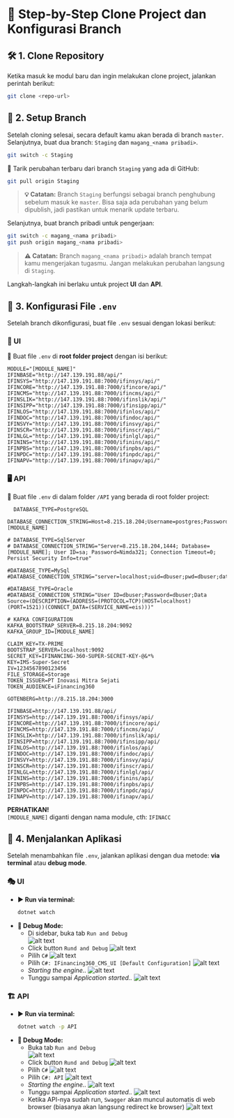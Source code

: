# 📌 Step-by-Step Clone Project dan Konfigurasi Branch

## 🛠️ 1. Clone Repository
Ketika masuk ke modul baru dan ingin melakukan clone project, jalankan perintah berikut:

```sh
git clone <repo-url>
```

## 🌿 2. Setup Branch
Setelah cloning selesai, secara default kamu akan berada di branch `master`. Selanjutnya, buat dua branch: `Staging` dan `magang_<nama pribadi>`.

```sh
git switch -c Staging
```

🔄 Tarik perubahan terbaru dari branch `Staging` yang ada di GitHub:

```sh
git pull origin Staging
```

> **💡 Catatan:** Branch `Staging` berfungsi sebagai branch penghubung sebelum masuk ke `master`. Bisa saja ada perubahan yang belum dipublish, jadi pastikan untuk menarik update terbaru.

Selanjutnya, buat branch pribadi untuk pengerjaan:

```sh
git switch -c magang_<nama pribadi>
git push origin magang_<nama pribadi>
```

> **⚠️ Catatan:** Branch `magang_<nama pribadi>` adalah branch tempat kamu mengerjakan tugasmu. Jangan melakukan perubahan langsung di `Staging`.

Langkah-langkah ini berlaku untuk project **UI** dan **API**.

## 📝 3. Konfigurasi File `.env`
Setelah branch dikonfigurasi, buat file `.env` sesuai dengan lokasi berikut:

### 🎨 UI
📂 Buat file `.env` di **root folder project** dengan isi berikut:

```env
MODULE="[MODULE_NAME]"
IFINBASE="http://147.139.191.88/api/"
IFINSYS="http://147.139.191.88:7000/ifinsys/api/"
IFINCORE="http://147.139.191.88:7000/ifincore/api/"
IFINCMS="http://147.139.191.88:7000/ifincms/api/"
IFINSLIK="http://147.139.191.88:7000/ifinslik/api/"
IFINSIPP="http://147.139.191.88:7000/ifinsipp/api/"
IFINLOS="http://147.139.191.88:7000/ifinlos/api/"
IFINDOC="http://147.139.191.88:7000/ifindoc/api/"
IFINSVY="http://147.139.191.88:7000/ifinsvy/api/"
IFINSCR="http://147.139.191.88:7000/ifinscr/api/"
IFINLGL="http://147.139.191.88:7000/ifinlgl/api/"
IFININS="http://147.139.191.88:7000/ifinins/api/"
IFINPBS="http://147.139.191.88:7000/ifinpbs/api/"
IFINPDC="http://147.139.191.88:7000/ifinpdc/api/"
IFINAPV="http://147.139.191.88:7000/ifinapv/api/"
```

### 🖥️ API
📂 Buat file `.env` di dalam folder `/API` yang berada di root folder project:

```env
  DATABASE_TYPE=PostgreSQL
 DATABASE_CONNECTION_STRING=Host=8.215.18.204;Username=postgres;Password=Nimda321;Database=[MODULE_NAME]

# DATABASE_TYPE=SqlServer
# DATABASE_CONNECTION_STRING="Server=8.215.18.204,1444; Database=[MODULE_NAME]; User ID=sa; Password=Nimda321; Connection Timeout=0; Persist Security Info=true"

#DATABASE_TYPE=MySql
#DATABASE_CONNECTION_STRING="server=localhost;uid=dbuser;pwd=dbuser;database=eis;"

#DATABASE_TYPE=Oracle
#DATABASE_CONNECTION_STRING="User ID=dbuser;Password=dbuser;Data Source=(DESCRIPTION=(ADDRESS=(PROTOCOL=TCP)(HOST=localhost)(PORT=1521))(CONNECT_DATA=(SERVICE_NAME=eis)))"

# KAFKA CONFIGURATION
KAFKA_BOOTSTRAP_SERVER=8.215.18.204:9092
KAFKA_GROUP_ID=[MODULE_NAME]

CLAIM_KEY=TX-PRIME
BOOTSTRAP_SERVER=localhost:9092
SECRET_KEY=IFINANCING-360-SUPER-SECRET-KEY-@&*%
KEY=IMS-Super-Secret
IV=1234567890123456
FILE_STORAGE=Storage
TOKEN_ISSUER=PT Inovasi Mitra Sejati
TOKEN_AUDIENCE=iFinancing360

GOTENBERG=http://8.215.18.204:3000

IFINBASE=http://147.139.191.88/api/
IFINSYS=http://147.139.191.88:7000/ifinsys/api/
IFINCORE=http://147.139.191.88:7000/ifincore/api/
IFINCMS=http://147.139.191.88:7000/ifincms/api/
IFINSLIK=http://147.139.191.88:7000/ifinslik/api/
IFINSIPP=http://147.139.191.88:7000/ifinsipp/api/
IFINLOS=http://147.139.191.88:7000/ifinlos/api/
IFINDOC=http://147.139.191.88:7000/ifindoc/api/
IFINSVY=http://147.139.191.88:7000/ifinsvy/api/
IFINSCR=http://147.139.191.88:7000/ifinscr/api/
IFINLGL=http://147.139.191.88:7000/ifinlgl/api/
IFININS=http://147.139.191.88:7000/ifinins/api/
IFINPBS=http://147.139.191.88:7000/ifinpbs/api/
IFINPDC=http://147.139.191.88:7000/ifinpdc/api/
IFINAPV=http://147.139.191.88:7000/ifinapv/api/
```
**PERHATIKAN!**  
`[MODULE_NAME]` diganti dengan nama module, cth: `IFINACC`

## 🚀 4. Menjalankan Aplikasi
Setelah menambahkan file `.env`, jalankan aplikasi dengan dua metode: **via terminal** atau **debug mode**.

### 🎭 UI
- **▶️ Run via terminal:**
  ```sh
  dotnet watch
  ```
- **🐞 Debug Mode:**
  - Di sidebar, buka tab `Run and Debug`  
  ![alt text](./assets/img/run-debug-tab.png)
  - Click button `Rund and Debug`
  ![alt text](./assets/img/button-run-debug.png)
  - Pilih `C#`
  ![alt text](./assets/img/debug-config.png)
  - Pilih `C#: IFinancing360_CMS_UI [Default Configuration]`
  ![alt text](./assets/img/ui-config-tab.png)
  - *Starting the engine..*
  ![alt text](./assets/img/ui-running.png)
  - Tunggu sampai *Application started..*
  ![alt text](./assets/img/app-started-ui.png)

### 🏗️ API
- **▶️ Run via terminal:**
  ```sh
  dotnet watch -p API
  ```
- **🐞 Debug Mode:**
  - Buka tab `Run and Debug`  
  ![alt text](./assets/img/run-debug-tab.png)
  - Click button `Rund and Debug`
  ![alt text](./assets/img/button-run-debug.png)
  - Pilih `C#`
  ![alt text](./assets/img/debug-config.png)
  - Pilih `C#: API`
  ![alt text](./assets/img/api-config-tab.png)
  - *Starting the engine..*
  ![alt text](./assets/img/ui-running.png)
  - Tunggu sampai *Application started..*
  ![alt text](./assets/img/api-started.png)
  - Ketika API-nya sudah run, `Swagger` akan muncul automatis di web browser (biasanya akan langsung redirect ke browser)
  ![alt text](./assets/img/api-started.png)

